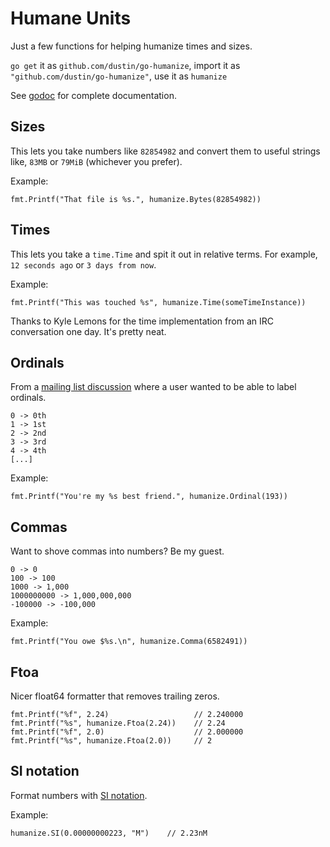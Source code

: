 # Humane Units

Just a few functions for helping humanize times and sizes.

`go get` it as `github.com/dustin/go-humanize`, import it as
`"github.com/dustin/go-humanize"`, use it as `humanize`

See [godoc](http://godoc.org/github.com/dustin/go-humanize) for
complete documentation.

## Sizes

This lets you take numbers like `82854982` and convert them to useful
strings like, `83MB` or `79MiB` (whichever you prefer).

Example:

    fmt.Printf("That file is %s.", humanize.Bytes(82854982))

## Times

This lets you take a `time.Time` and spit it out in relative terms.
For example, `12 seconds ago` or `3 days from now`.

Example:

    fmt.Printf("This was touched %s", humanize.Time(someTimeInstance))

Thanks to Kyle Lemons for the time implementation from an IRC
conversation one day.  It's pretty neat.

## Ordinals

From a [mailing list discussion][odisc] where a user wanted to be able
to label ordinals.

    0 -> 0th
    1 -> 1st
    2 -> 2nd
    3 -> 3rd
    4 -> 4th
    [...]

Example:

    fmt.Printf("You're my %s best friend.", humanize.Ordinal(193))

## Commas

Want to shove commas into numbers?  Be my guest.

    0 -> 0
    100 -> 100
    1000 -> 1,000
    1000000000 -> 1,000,000,000
    -100000 -> -100,000

Example:

    fmt.Printf("You owe $%s.\n", humanize.Comma(6582491))

## Ftoa

Nicer float64 formatter that removes trailing zeros.

    fmt.Printf("%f", 2.24)                   // 2.240000
    fmt.Printf("%s", humanize.Ftoa(2.24))    // 2.24
    fmt.Printf("%f", 2.0)                    // 2.000000
    fmt.Printf("%s", humanize.Ftoa(2.0))     // 2

## SI notation

Format numbers with [SI notation][sinotation].

Example:

    humanize.SI(0.00000000223, "M")    // 2.23nM


[odisc]: https://groups.google.com/d/topic/golang-nuts/l8NhI74jl-4/discussion
[sinotation]: http://en.wikipedia.org/wiki/Metric_prefix
